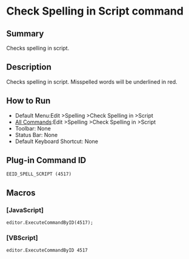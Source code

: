 # Check Spelling in Script command

## Summary

Checks spelling in script.

## Description

Checks spelling in script. Misspelled words will be underlined in red.

## How to Run

- Default Menu:Edit \>Spelling \>Check Spelling in \>Script
- [All Commands](../tools/all_commands):Edit \>Spelling \>Check Spelling in \>Script
- Toolbar: None
- Status Bar: None
- Default Keyboard Shortcut: None

## Plug-in Command ID

```
EEID_SPELL_SCRIPT (4517)```

## Macros

### \[JavaScript\]

```
editor.ExecuteCommandByID(4517);
```

### \[VBScript\]

```
editor.ExecuteCommandByID 4517
```

